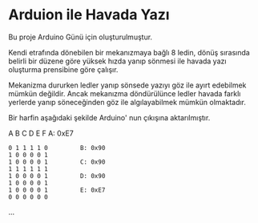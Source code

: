 <h1>Arduion ile Havada Yazı</h1>

<p>Bu proje Arduino Günü için oluşturulmuştur.</p>
<p>Kendi etrafında dönebilen bir mekanızmaya bağlı 8 ledin, dönüş sırasında belirli bir düzene göre yüksek
    hızda yanıp sönmesi ile havada yazı oluşturma prensibine göre çalışır.
</p>
<p>Mekanizma dururken ledler yanıp sönsede yazıyı göz ile ayırt edebilmek mümkün değildir. Ancak mekanızma döndürülünce 
    ledler havada farklı yerlerde yanıp söneceğinden göz ile algılayabilmek mümkün olmaktadır.    
</p>

<p>Bir harfin aşağıdaki şekilde Arduino' nun çıkışına aktarılmıştır. </p>
<span>
    A B C D E F         A: 0xE7

    0 1 1 1 1 0         B: 0x90
    1 0 0 0 0 1
    1 0 0 0 0 1         C: 0x90
    1 1 1 1 1 1
    1 0 0 0 0 1         D: 0x90
    1 0 0 0 0 1
    1 0 0 0 0 1         E: 0xE7
    0 0 0 0 0 0
</span>

<p>...</p>